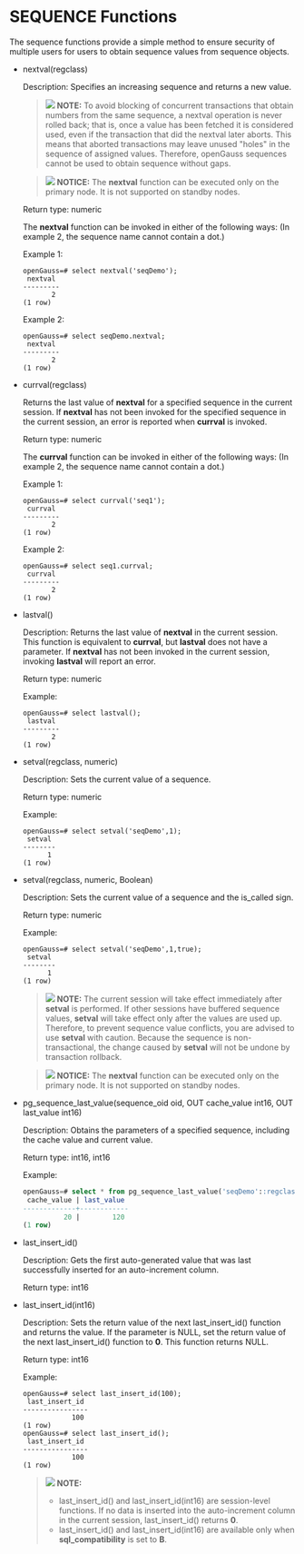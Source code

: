 # SEQUENCE Functions<a name="EN-US_TOPIC_0289899881"></a>

The sequence functions provide a simple method to ensure security of multiple users for users to obtain sequence values from sequence objects.

-   nextval\(regclass\)

    Description: Specifies an increasing sequence and returns a new value.

    >![](public_sys-resources/icon-note.gif) **NOTE:** 
    >To avoid blocking of concurrent transactions that obtain numbers from the same sequence, a nextval operation is never rolled back; that is, once a value has been fetched it is considered used, even if the transaction that did the nextval later aborts. This means that aborted transactions may leave unused "holes" in the sequence of assigned values. Therefore, openGauss sequences cannot be used to obtain sequence without gaps.

    >![](public_sys-resources/icon-notice.gif) **NOTICE:** 
    >The  **nextval**  function can be executed only on the primary node. It is not supported on standby nodes.

    Return type: numeric

    The  **nextval**  function can be invoked in either of the following ways: \(In example 2, the sequence name cannot contain a dot.\)

    Example 1:

    ```
    openGauss=# select nextval('seqDemo'); 
     nextval
    ---------
           2
    (1 row)
    ```

    Example 2:

    ```
    openGauss=# select seqDemo.nextval; 
     nextval
    ---------
           2
    (1 row)
    ```

-   currval\(regclass\)

    Returns the last value of  **nextval**  for a specified sequence in the current session. If  **nextval**  has not been invoked for the specified sequence in the current session, an error is reported when  **currval**  is invoked.

    Return type: numeric

    The  **currval**  function can be invoked in either of the following ways: \(In example 2, the sequence name cannot contain a dot.\)

    Example 1:

    ```
    openGauss=# select currval('seq1'); 
     currval
    ---------
           2
    (1 row)
    ```

    Example 2:

    ```
    openGauss=# select seq1.currval; 
     currval
    ---------
           2
    (1 row)
    ```

-   lastval\(\)

    Description: Returns the last value of  **nextval**  in the current session. This function is equivalent to  **currval**, but  **lastval**  does not have a parameter. If  **nextval**  has not been invoked in the current session, invoking  **lastval**  will report an error.

    Return type: numeric

    Example:

    ```
    openGauss=# select lastval(); 
     lastval
    ---------
           2
    (1 row)
    ```

-   setval\(regclass, numeric\)

    Description: Sets the current value of a sequence.

    Return type: numeric

    Example:

    ```
    openGauss=# select setval('seqDemo',1);
     setval
    --------
          1
    (1 row)
    ```

-   setval\(regclass, numeric, Boolean\)

    Description: Sets the current value of a sequence and the is\_called sign.

    Return type: numeric

    Example:

    ```
    openGauss=# select setval('seqDemo',1,true);
     setval
    --------
          1
    (1 row)
    ```

    >![](public_sys-resources/icon-note.gif) **NOTE:** 
    >The current session will take effect immediately after  **setval**  is performed. If other sessions have buffered sequence values,  **setval**  will take effect only after the values are used up. Therefore, to prevent sequence value conflicts, you are advised to use  **setval**  with caution.
    >Because the sequence is non-transactional, the change caused by  **setval**  will not be undone by transaction rollback.

    >![](public_sys-resources/icon-notice.gif) **NOTICE:** 
    >The  **nextval**  function can be executed only on the primary node. It is not supported on standby nodes.


- pg\_sequence\_last\_value\(sequence\_oid oid, OUT cache\_value int16, OUT last\_value int16\)

  Description: Obtains the parameters of a specified sequence, including the cache value and current value.

  Return type: int16, int16

  Example:

  ```sql
  openGauss=# select * from pg_sequence_last_value('seqDemo'::regclass);
   cache_value | last_value
  -------------+------------
            20 |        120
  (1 row)
  ```

-   last\_insert\_id\(\)

    Description: Gets the first auto-generated value that was last successfully inserted for an auto-increment column.

    Return type: int16

-   last\_insert\_id\(int16\)

    Description: Sets the return value of the next last\_insert\_id\(\) function and returns the value. If the parameter is NULL, set the return value of the next last\_insert\_id\(\) function to **0**. This function returns NULL.

    Return type: int16

    Example:

    ```
    openGauss=# select last_insert_id(100);
     last_insert_id
    ----------------
                100
    (1 row)
    openGauss=# select last_insert_id();
     last_insert_id
    ----------------
                100
    (1 row)
    ```

    >![](public_sys-resources/icon-note.gif) **NOTE:**
    >-   last\_insert\_id\(\) and last\_insert\_id\(int16\) are session-level functions. If no data is inserted into the auto-increment column in the current session, last\_insert\_id\(\) returns **0**.
    >-   last\_insert\_id\(\) and last\_insert\_id\(int16\) are available only when **sql\_compatibility** is set to **B**.
